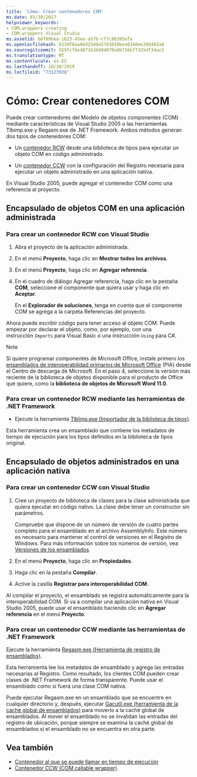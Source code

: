 ```yaml
---
title: 'Cómo: Crear contenedores COM'
ms.date: 03/30/2017
helpviewer_keywords:
- COM,wrappers creating
- COM,wrappers Visual Studio
ms.assetid: bdf89bea-1623-45ee-a57b-cf7c90395efa
ms.openlocfilehash: 623df8aa86d25d9a57d3039bee01b0ee39d402a8
ms.sourcegitcommit: 559fcfbe4871636494870a8b716bf7325df34ac5
ms.translationtype: MT
ms.contentlocale: es-ES
ms.lasthandoff: 10/30/2019
ms.locfileid: "73123938"
---
```

# <a name="how-to-create-com-wrappers"></a>Cómo: Crear contenedores COM

Puede crear contenedores del Modelo de objetos componentes (COM) mediante características de Visual Studio 2005 o las herramientas Tlbimp.exe y Regasm.exe de .NET Framework. Ambos métodos generan dos tipos de contenedores COM:

- Un [contenedor RCW](../../standard/native-interop/runtime-callable-wrapper.md) desde una biblioteca de tipos para ejecutar un objeto COM en código administrado.

- Un [contenedor CCW](../../standard/native-interop/com-callable-wrapper.md) con la configuración del Registro necesaria para ejecutar un objeto administrado en una aplicación nativa.

En Visual Studio 2005, puede agregar el contenedor COM como una referencia al proyecto.

## <a name="wrap-com-objects-in-a-managed-application"></a>Encapsulado de objetos COM en una aplicación administrada

### <a name="to-create-a-runtime-callable-wrapper-using-visual-studio"></a>Para crear un contenedor RCW con Visual Studio

1. Abra el proyecto de la aplicación administrada.

2. En el menú **Proyecto**, haga clic en **Mostrar todos los archivos**.

3. En el menú **Proyecto**, haga clic en **Agregar referencia**.

4. En el cuadro de diálogo Agregar referencia, haga clic en la pestaña **COM**, seleccione el componente que quiera usar y haga clic en **Aceptar**.

     En el **Explorador de soluciones**, tenga en cuenta que el componente COM se agrega a la carpeta Referencias del proyecto.

Ahora puede escribir código para tener acceso al objeto COM. Puede empezar por declarar el objeto, como, por ejemplo, con una instrucción `Imports` para Visual Basic o una instrucción `Using` para C#.

> [!NOTE]
> Si quiere programar componentes de Microsoft Office, instale primero los [ensamblados de interoperabilidad primarios de Microsoft Office](https://go.microsoft.com/fwlink/?LinkId=50479) (PIA) desde el Centro de descarga de Microsoft. En el paso 4, seleccione la versión más reciente de la biblioteca de objetos disponible para el producto de Office que quiere, como la **biblioteca de objetos de Microsoft Word 11.0**.  
  
### <a name="to-create-a-runtime-callable-wrapper-using-net-framework-tools"></a>Para crear un contenedor RCW mediante las herramientas de .NET Framework  
  
- Ejecute la herramienta [TlbImp.exe (Importador de la biblioteca de tipos)](../tools/tlbimp-exe-type-library-importer.md).  
  
 Esta herramienta crea un ensamblado que contiene los metadatos de tiempo de ejecución para los tipos definidos en la biblioteca de tipos original.  
  
## <a name="wrap-managed-objects-in-a-native-application"></a>Encapsulado de objetos administrados en una aplicación nativa  
  
### <a name="to-create-a-com-callable-wrapper-using-visual-studio"></a>Para crear un contenedor CCW con Visual Studio  
  
1. Cree un proyecto de biblioteca de clases para la clase administrada que quiera ejecutar en código nativo. La clase debe tener un constructor sin parámetros.  
  
     Compruebe que dispone de un número de versión de cuatro partes completo para el ensamblado en el archivo AssemblyInfo. Este número es necesario para mantener el control de versiones en el Registro de Windows. Para más información sobre los números de versión, vea [Versiones de los ensamblados](../../standard/assembly/versioning.md).  
  
2. En el menú **Proyecto**, haga clic en **Propiedades**.  
  
3. Haga clic en la pestaña **Compilar**.  
  
4. Active la casilla **Registrar para interoperabilidad COM**.  
  
 Al compilar el proyecto, el ensamblado se registra automáticamente para la interoperabilidad COM. Si va a compilar una aplicación nativa en Visual Studio 2005, puede usar el ensamblado haciendo clic en **Agregar referencia** en el menú **Proyecto**.  
  
### <a name="to-create-a-com-callable-wrapper-using-net-framework-tools"></a>Para crear un contenedor CCW mediante las herramientas de .NET Framework  
  
Ejecute la herramienta [Regasm.exe (Herramienta de registro de ensamblados)](../tools/regasm-exe-assembly-registration-tool.md).  
  
Esta herramienta lee los metadatos de ensamblado y agrega las entradas necesarias al Registro. Como resultado, los clientes COM pueden crear clases de .NET Framework de forma transparente. Puede usar el ensamblado como si fuera una clase COM nativa.  
  
Puede ejecutar Regasm.exe en un ensamblado que se encuentre en cualquier directorio y, después, ejecutar [Gacutil.exe (herramienta de la caché global de ensamblados)](../tools/gacutil-exe-gac-tool.md) para moverlo a la caché global de ensamblados. Al mover el ensamblado no se invalidan las entradas del registro de ubicación, porque siempre se examina la caché global de ensamblados si el ensamblado no se encuentra en otra parte.  
  
## <a name="see-also"></a>Vea también

- [Contenedor al que se puede llamar en tiempo de ejecución](../../standard/native-interop/runtime-callable-wrapper.md)
- [Contenedor CCW (COM callable wrapper)](../../standard/native-interop/com-callable-wrapper.md)
